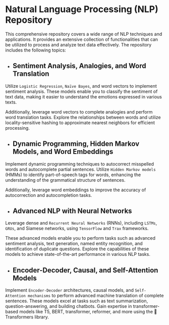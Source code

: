 # Natural Language Processing (NLP) Repository

This comprehensive repository covers a wide range of NLP techniques and applications. It provides an extensive collection of functionalities that can be utilized to process and analyze text data effectively. The repository includes the following topics:

- ## Sentiment Analysis, Analogies, and Word Translation

Utilize `Logistic Regression`, `Naïve Bayes`, and word vectors to implement sentiment analysis. These models enable you to classify the sentiment of text data, making it easier to understand the emotions expressed in various texts. 

Additionally, leverage word vectors to complete analogies and perform word translation tasks. Explore the relationships between words and utilize locality-sensitive hashing to approximate nearest neighbors for efficient processing.

- ## Dynamic Programming, Hidden Markov Models, and Word Embeddings

Implement dynamic programming techniques to autocorrect misspelled words and autocomplete partial sentences. Utilize `Hidden Markov models` (HMMs) to identify part-of-speech tags for words, enhancing the understanding of the grammatical structure of sentences. 

Additionally, leverage word embeddings to improve the accuracy of autocorrection and autocompletion tasks.

- ## Advanced NLP with Neural Networks

Leverage dense and `Recurrent Neural Networks` (RNNs), including `LSTMs`, `GRUs`, and Siamese networks, using `TensorFlow` and `Trax` frameworks. 

These advanced models enable you to perform tasks such as advanced sentiment analysis, text generation, named entity recognition, and identification of duplicate questions. Explore the capabilities of these models to achieve state-of-the-art performance in various NLP tasks.

- ## Encoder-Decoder, Causal, and Self-Attention Models

Implement `Encoder-Decoder` architectures, causal models, and `Self-Attention mechanisms` to perform advanced machine translation of complete sentences. These models excel at tasks such as text summarization, question-answering, and building chatbots. Gain expertise in transformer-based models like T5, BERT, transformer, reformer, and more using the 🤗 Transformers library.


